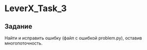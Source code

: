 # LeverX_Task_3
## Задание
Найти и исправить ошибку (файл с ошибкой problem.py), оставив многопоточность.

